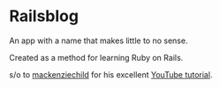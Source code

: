 # Railsblog

An app with a name that makes little to no sense. 

Created as a method for learning Ruby on Rails. 

s/o to [mackenziechild](https://github.com/mackenziechild) for his excellent [YouTube tutorial](https://www.youtube.com/playlist?list=PL23ZvcdS3XPKnwg3lMv-JGNCn08kB0wsA).

